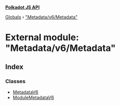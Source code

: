 **[Polkadot JS API](../README.md)**

[Globals](../globals.md) › ["Metadata/v6/Metadata"](_metadata_v6_metadata_.md)

# External module: "Metadata/v6/Metadata"

## Index

### Classes

* [MetadataV6](../classes/_metadata_v6_metadata_.metadatav6.md)
* [ModuleMetadataV6](../classes/_metadata_v6_metadata_.modulemetadatav6.md)